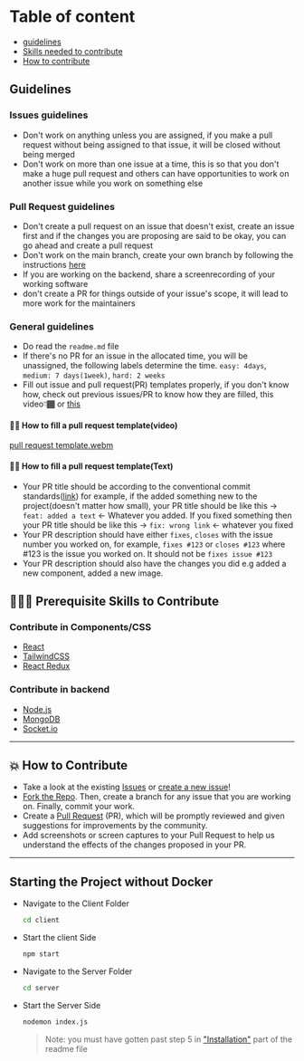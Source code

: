 # Table of content

- [guidelines](#guidelines)
- [Skills needed to contribute](#-prerequisite-skills-to-contribute)
- [How to contribute](#-how-to-contribute)

## Guidelines

### Issues guidelines

- Don't work on anything unless you are assigned, if you make a pull request without being assigned to that issue, it will be closed without being merged
- Don't work on more than one issue at a time, this is so that you don't make a huge pull request and others can have opportunities to work on another issue while you work on something else

### Pull Request guidelines

- Don't create a pull request on an issue that doesn't exist, create an issue first and if the changes you are proposing are said to be okay, you can go ahead and create a pull request
- Don't work on the main branch, create your own branch by following the instructions [here](#-how-to-make-a-pull-request)
- If you are working on the backend, share a screenrecording of your working software
- don't create a PR for things outside of your issue's scope, it will lead to more work for the maintainers

### General guidelines

- Do read the `readme.md` file
- If there's no PR for an issue in the allocated time, you will be unassigned, the following labels determine the time. `easy: 4days`, `medium: 7 days(1week)`, `hard: 2 weeks`
- Fill out issue and pull request(PR) templates properly, if you don't know how, check out previous issues/PR to know how they are filled, this video👇🏾 or [this](#-how-to-fill-a-pull-request-templatetext)

#### 👌🏾 How to fill a pull request template(video)

[pull request template.webm](https://user-images.githubusercontent.com/78784850/195570788-05a6fe61-a9a3-4abe-ae17-936ffd6ea171.webm)

#### 👌🏾 How to fill a pull request template(Text)

- Your PR title should be according to the conventional commit standards([link](https://gist.github.com/Zekfad/f51cb06ac76e2457f11c80ed705c95a3)) for example, if the added something new to the project(doesn't matter how small), your PR title should be like this -> `feat: added a text` <- Whatever you added. If you fixed something then your PR title should be like this -> `fix: wrong link` <- whatever you fixed
- Your PR description should have either `fixes`, `closes` with the issue number you worked on, for example, `fixes #123` or `closes #123` where #123 is the issue you worked on. It should not be `fixes issue #123`
- Your PR description should also have the changes you did e.g added a new component, added a new image.

## 👩🏽‍💻 Prerequisite Skills to Contribute

### Contribute in Components/CSS

- [React](https://reactjs.org/)
- [TailwindCSS](https://tailwindcss.com/)
- [React Redux](https://react-redux.js.org/)

### Contribute in backend

- [Node.js](https://nodejs.org/)
- [MongoDB](https://www.mongodb.com/)
- [Socket.io](https://socket.io/)

---

## 💥 How to Contribute

- Take a look at the existing [Issues](https://github.com/Dun-sin/Whisper/issues) or [create a new issue](https://github.com/Dun-sin/Whisper/issues/new/choose)!
- [Fork the Repo](https://github.com/Dun-sin/Whisper/fork). Then, create a branch for any issue that you are working on. Finally, commit your work.
- Create a [Pull Request](https://github.com/Dun-sin/Whisper/compare) (PR), which will be promptly reviewed and given suggestions for improvements by the community.
- Add screenshots or screen captures to your Pull Request to help us understand the effects of the changes proposed in your PR.

---

## Starting the Project without Docker

- Navigate to the Client Folder
  ```bash
  cd client
  ```
- Start the client Side
  ```bash
  npm start
  ```
- Navigate to the Server Folder
  ```bash
  cd server
  ```
- Start the Server Side
  ```bash
  nodemon index.js
  ```
  > Note: you must have gotten past step 5 in ["Installation"](https://github.com/Dun-sin/Whisper#%EF%B8%8F-installation) part of the readme file
